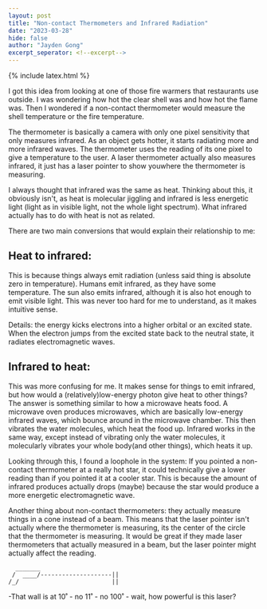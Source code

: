 ```yaml
---
layout: post
title: "Non-contact Thermometers and Infrared Radiation"
date: "2023-03-28"
hide: false
author: "Jayden Gong"
excerpt_seperator: <!--excerpt-->
---
```


<head>
  {% include latex.html %}
</head>

I got this idea from looking at one of those fire warmers that restaurants use outside.
I was wondering how hot the clear shell was and how hot the flame was.
Then I wondered if a non-contact thermometer would measure the shell temperature or the fire temperature.

The thermometer is basically a camera with only one pixel sensitivity that only measures infrared.
As an object gets hotter, it starts radiating more and more infrared waves.
The thermometer uses the reading of its one pixel to give a temperature to the user.
A laser thermometer actually also measures infrared, it just has a laser pointer to show youwhere the thermometer is measuring.

I always thought that infrared was the same as heat.
Thinking about this, it obviously isn't, as heat is molecular jiggling and
infrared is less energetic light (light as in visible light, not the whole light spectrum).
What infrared actually has to do with heat is not as related.

<!--excerpt-->

There are two main conversions that would explain their relationship to me:

## Heat to infrared:
This is because things always emit radiation
(unless said thing is absolute zero in temperature).
Humans emit infrared, as they have some temperature.
The sun also emits infrared, although it is also hot enough to emit visible light.
This was never too hard for me to understand, as it makes intuitive sense.

Details: the energy kicks electrons into a higher orbital or an excited state.
When the electron jumps from the excited state back to the neutral state, it radiates electromagnetic waves.

## Infrared to heat:

This was more confusing for me.
It makes sense for things to emit infrared, but how would a
(relatively)low-energy photon give heat to other things?
The answer is something similar to how a microwave heats food.
A microwave oven produces microwaves, which are basically low-energy infrared waves,
which bounce around in the microwave chamber. This then vibrates the water molecules,
which heat the food up. Infrared works in the same way, except instead of vibrating only the water molecules,
it molecularly vibrates your whole body(and other things), which heats it up.

Looking through this, I found a loophole in the system:
If you pointed a non-contact thermometer at a really hot star,
it could technically give a lower reading than if you pointed it at a cooler star.
This is because the amount of infrared produces actually drops (maybe)
because the star would produce a more energetic electromagnetic wave.

Another thing about non-contact thermometers: they actually measure things
in a cone instead of a beam. This means that the laser pointer isn't actually where the
thermometer is measuring, its the center of the circle that the thermometer is measuring.
It would be great if they made laser thermometers that actually measured in a beam,
but the laser pointer might actually affect the reading.

```
  _______
 /  ____/--------------------||
/_/                          ||
```

-That wall is at 10˚ - no 11˚ - no 100˚ - wait, how powerful is this laser?

